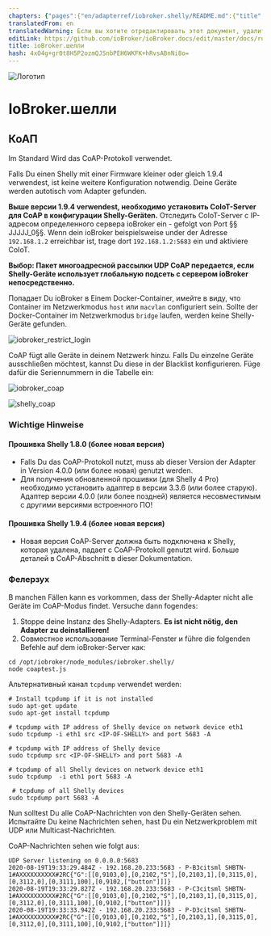 ```yaml
---
chapters: {"pages":{"en/adapterref/iobroker.shelly/README.md":{"title":{"en":"ioBroker.shelly"},"content":"en/adapterref/iobroker.shelly/README.md"},"en/adapterref/iobroker.shelly/https://raw.githubusercontent.com/iobroker-community-adapters/ioBroker.shelly/master/docs/de/protocol-coap.md":{"title":{"en":"ioBroker.shelly"},"content":"en/adapterref/iobroker.shelly/https://raw.githubusercontent.com/iobroker-community-adapters/ioBroker.shelly/master/docs/de/protocol-coap.md"},"en/adapterref/iobroker.shelly/https://raw.githubusercontent.com/iobroker-community-adapters/ioBroker.shelly/master/docs/de/protocol-mqtt.md":{"title":{"en":"ioBroker.shelly"},"content":"en/adapterref/iobroker.shelly/https://raw.githubusercontent.com/iobroker-community-adapters/ioBroker.shelly/master/docs/de/protocol-mqtt.md"},"en/adapterref/iobroker.shelly/https://raw.githubusercontent.com/iobroker-community-adapters/ioBroker.shelly/master/docs/de/restricted-login.md":{"title":{"en":"ioBroker.shelly"},"content":"en/adapterref/iobroker.shelly/https://raw.githubusercontent.com/iobroker-community-adapters/ioBroker.shelly/master/docs/de/restricted-login.md"},"en/adapterref/iobroker.shelly/https://raw.githubusercontent.com/iobroker-community-adapters/ioBroker.shelly/master/docs/de/state-changes.md":{"title":{"en":"ioBroker.shelly"},"content":"en/adapterref/iobroker.shelly/https://raw.githubusercontent.com/iobroker-community-adapters/ioBroker.shelly/master/docs/de/state-changes.md"}}}
translatedFrom: en
translatedWarning: Если вы хотите отредактировать этот документ, удалите поле «translationFrom», в противном случае этот документ будет снова автоматически переведен
editLink: https://github.com/ioBroker/ioBroker.docs/edit/master/docs/ru/adapterref/iobroker.shelly/https:/raw.githubusercontent.com/iobroker-community-adapters/ioBroker.shelly/master/docs/de/protocol-coap.md
title: ioBroker.шелли
hash: 4xO4g+gr0t8H5P2ozmQJSnbPEH6WKFK+hRvsABnNi8o=
---
```

![Логотип](../../../../../../../../../../en/adapterref/iobroker.shelly/https:/raw.githubusercontent.com/iobroker-community-adapters/ioBroker.shelly/master/docs/de/../../admin/shelly.png)

# IoBroker.шелли
## КоАП
Im Standard Wird das CoAP-Protokoll verwendet.

Falls Du einen Shelly mit einer Firmware kleiner oder gleich 1.9.4 verwendest, ist keine weitere Konfiguration notwendig. Deine Geräte werden autotisch vom Adapter gefunden.

**Выше версии 1.9.4 verwendest, необходимо установить CoIoT-Server для CoAP в конфигурации Shelly-Geräten.** Отследить CoIoT-Server с IP-адресом определенного сервера ioBroker ein - gefolgt von Port §§ JJJJJ_0§§. Wenn dein ioBroker beispielsweise under der Adresse ```192.168.1.2``` erreichbar ist, trage dort ```192.168.1.2:5683``` ein und aktiviere CoIoT.

**Выбор: Пакет многоадресной рассылки UDP CoAP передается, если Shelly-Geräte использует глобальную подсеть с сервером ioBroker непосредственно.**

Попадает Du ioBroker в Einem Docker-Container, имейте в виду, что Container im Netzwerkmodus ```host``` или ```macvlan``` configuriert sein. Sollte der Docker-Container im Netzwerkmodus ```bridge``` laufen, werden keine Shelly-Geräte gefunden.

![iobroker_restrict_login](../../../../../../../../../../en/adapterref/iobroker.shelly/https:/raw.githubusercontent.com/iobroker-community-adapters/ioBroker.shelly/master/docs/de/./img/iobroker_general_coap.png)

CoAP fügt alle Geräte in deinem Netzwerk hinzu. Falls Du einzelne Geräte ausschließen möchtest, kannst Du diese in der Blacklist konfigurieren. Füge dafür die Seriennummern in die Tabelle ein:

![iobroker_coap](../../../../../../../../../../en/adapterref/iobroker.shelly/https:/raw.githubusercontent.com/iobroker-community-adapters/ioBroker.shelly/master/docs/de/./img/iobroker_coap.png)

![shelly_coap](../../../../../../../../../../en/adapterref/iobroker.shelly/https:/raw.githubusercontent.com/iobroker-community-adapters/ioBroker.shelly/master/docs/de/../shelly_coap.png)

### Wichtige Hinweise
#### Прошивка Shelly 1.8.0 (более новая версия)
- Falls Du das CoAP-Protokoll nutzt, muss ab dieser Version der Adapter in Version 4.0.0 (или более новая) genutzt werden.
- Для получения обновленной прошивки (для Shelly 4 Pro) необходимо установить адаптер в версии 3.3.6 (или более старую). Адаптер версии 4.0.0 (или более поздней) является несовместимым с другими версиями встроенного ПО!

#### Прошивка Shelly 1.9.4 (более новая версия)
- Новая версия CoAP-Server должна быть подключена к Shelly, которая удалена, падает с CoAP-Protokoll genutzt wird. Больше деталей в CoAP-Abschnitt в dieser Dokumentation.

### Фелерзух
В manchen Fällen kann es vorkommen, dass der Shelly-Adapter nicht alle Geräte im CoAP-Modus findet. Versuche dann fogendes:

1. Stoppe deine Instanz des Shelly-Adapters. **Es ist nicht nötig, den Adapter zu deinstallieren!**
2. Совместное использование Terminal-Fenster и führe die folgenden Befehle auf dem ioBroker-Server как:

```
cd /opt/iobroker/node_modules/iobroker.shelly/
node coaptest.js
```

Альтернативный канал ```tcpdump``` verwendet werden:

```
# Install tcpdump if it is not installed
sudo apt-get update
sudo apt-get install tcpdump

# tcpdump with IP address of Shelly device on network device eth1
sudo tcpdump -i eth1 src <IP-OF-SHELLY> and port 5683 -A

# tcpdump with IP address of Shelly device
sudo tcpdump src <IP-OF-SHELLY> and port 5683 -A

# tcpdump of all Shelly devices on network device eth1
sudo tcpdump  -i eth1 port 5683 -A

 # tcpdump of all Shelly devices
sudo tcpdump port 5683 -A
```

Nun solltest Du alle CoAP-Nachrichten von den Shelly-Geräten sehen. Испытайте Du keine Nachrichten sehen, hast Du ein Netzwerkproblem mit UDP или Multicast-Nachrichten.

CoAP-Nachrichten sehen wie folgt aus:

``` 
UDP Server listening on 0.0.0.0:5683
2020-08-19T19:33:29.484Z - 192.168.20.233:5683 - P-B3citsml	SHBTN-1#AXXXXXXXXXX#2RC{"G":[[0,9103,0],[0,2102,"S"],[0,2103,1],[0,3115,0],[0,3112,0],[0,3111,100],[0,9102,["button"]]]}
2020-08-19T19:33:29.827Z - 192.168.20.233:5683 - P-C3citsml	SHBTN-1#AXXXXXXXXXX#2RC{"G":[[0,9103,0],[0,2102,"S"],[0,2103,1],[0,3115,0],[0,3112,0],[0,3111,100],[0,9102,["button"]]]}
2020-08-19T19:33:33.942Z - 192.168.20.233:5683 - P-D3citsml	SHBTN-1#AXXXXXXXXXX#2RC{"G":[[0,9103,0],[0,2102,"S"],[0,2103,1],[0,3115,0],[0,3112,0],[0,3111,100],[0,9102,["button"]]]}
```